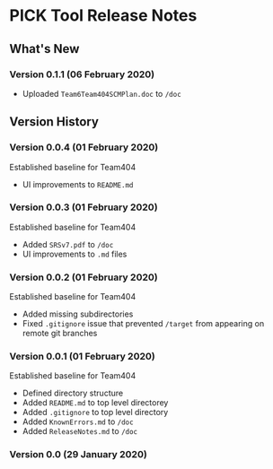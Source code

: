 # PICK Tool Release Notes

## What's New

### Version 0.1.1 (06 February 2020)

* Uploaded ```Team6Team404SCMPlan.doc``` to ```/doc```

## Version History

### Version 0.0.4 (01 February 2020)

Established baseline for Team404</br>

* UI improvements to ```README.md```

### Version 0.0.3 (01 February 2020)

Established baseline for Team404</br>

* Added ```SRSv7.pdf``` to ```/doc```</br>
* UI improvements to ```.md``` files

### Version 0.0.2 (01 February 2020)

Established baseline for Team404</br>

* Added missing subdirectories</br>
* Fixed ```.gitignore``` issue that prevented ```/target``` from appearing on remote git branches</br>

### Version 0.0.1 (01 February 2020)

Established baseline for Team404</br>

* Defined directory structure</br>
* Added ```README.md``` to top level directorey</br>
* Added ```.gitignore``` to top level directory</br>
* Added ```KnownErrors.md``` to ```/doc```</br>
* Added ```ReleaseNotes.md``` to ```/doc```</br>

### Version 0.0 (29 January 2020)
